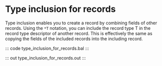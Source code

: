# Type inclusion for records

Type inclusion enables you to create a record by combining fields of other records. Using the `*T` notation, you can include the record type T in the record type descriptor of another record. This is effectively the same as copying the fields of the included records into the including record.

::: code type_inclusion_for_records.bal :::

::: out type_inclusion_for_records.out :::
